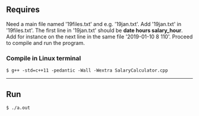 ## Requires
Need a main file named '19files.txt' and e.g. '19jan.txt'. Add '19jan.txt' in '19files.txt'. The first line in '19jan.txt' should be **date hours salary_hour**. Add for instance on the next line in the same file
'2019-01-10 8 110'. Proceed to compile and run the program.

### Compile in Linux terminal
```console
$ g++ -std=c++11 -pedantic -Wall -Wextra SalaryCalculator.cpp
```

----

## Run
```console
$ ./a.out
```
